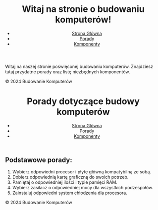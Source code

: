 <!DOCTYPE html>
<html lang="pl">
<head>
    <meta charset="UTF-8">
    <meta name="viewport" content="width=device-width, initial-scale=1.0">
    <title>Budowanie Komputerów</title>
    <link rel="stylesheet" href="styles.css">
</head>
<body>
    <header>
        <h1>Witaj na stronie o budowaniu komputerów!</h1>
        <nav>
            <ul>
                <li><a href="index.html">Strona Główna</a></li>
                <li><a href="porady.html">Porady</a></li>
                <li><a href="komponenty.html">Komponenty</a></li>
            </ul>
        </nav>
    </header>
    <main>
        <p>Witaj na naszej stronie poświęconej budowaniu komputerów. Znajdziesz tutaj przydatne porady oraz listę niezbędnych komponentów.</p>
    </main>
    <footer>
        <p>&copy; 2024 Budowanie Komputerów</p>
    </footer>
</body>
</html>
<!DOCTYPE html>
<html lang="pl">
<head>
    <meta charset="UTF-8">
    <meta name="viewport" content="width=device-width, initial-scale=1.0">
    <title>Porady dotyczące budowy komputerów</title>
    <link rel="stylesheet" href="styles.css">
</head>
<body>
    <header>
        <h1>Porady dotyczące budowy komputerów</h1>
        <nav>
            <ul>
                <li><a href="index.html">Strona Główna</a></li>
                <li><a href="porady.html">Porady</a></li>
                <li><a href="komponenty.html">Komponenty</a></li>
            </ul>
        </nav>
    </header>
    <main>
        <h2>Podstawowe porady:</h2>
        <ol>
            <li>Wybierz odpowiedni procesor i płytę główną kompatybilną ze sobą.</li>
            <li>Dobierz odpowiednią kartę graficzną do swoich potrzeb.</li>
            <li>Pamiętaj o odpowiedniej ilości i typie pamięci RAM.</li>
            <li>Wybierz zasilacz o odpowiedniej mocy dla wszystkich podzespołów.</li>
            <li>Zainstaluj odpowiedni system chłodzenia dla procesora.</li>
        </ol>
    </main>
    <footer>
        <p>&copy; 2024 Budowanie Komputerów</p>
    </footer>
</body>
</html>
